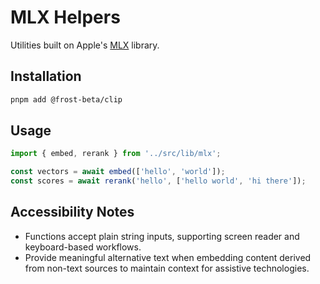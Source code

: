 # MLX Helpers

Utilities built on Apple's [MLX](https://github.com/ml-explore/mlx) library.

## Installation

```bash
pnpm add @frost-beta/clip
```

## Usage

```ts
import { embed, rerank } from '../src/lib/mlx';

const vectors = await embed(['hello', 'world']);
const scores = await rerank('hello', ['hello world', 'hi there']);
```

## Accessibility Notes

- Functions accept plain string inputs, supporting screen reader and keyboard-based workflows.
- Provide meaningful alternative text when embedding content derived from non-text sources to maintain context for assistive technologies.
